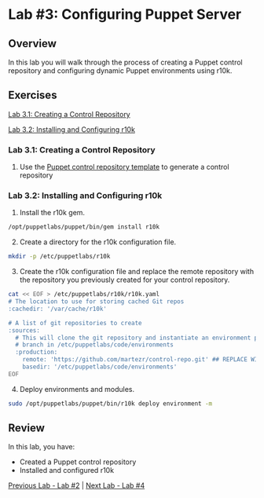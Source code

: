 # Lab #3: Configuring Puppet Server

## Overview

In this lab you will walk through the process of creating a Puppet control repository and configuring dynamic Puppet environments using r10k.

## Exercises

[Lab 3.1: Creating a Control Repository](#lab-31-creating-a-control-repository)

[Lab 3.2: Installing and Configuring r10k](#lab-32-installing-and-configuring-r10k)

### Lab 3.1: Creating a Control Repository

1. Use the [Puppet control repository template](https://github.com/puppetlabs/control-repo) to generate a control repository

### Lab 3.2: Installing and Configuring r10k

1. Install the r10k gem.

```bash
/opt/puppetlabs/puppet/bin/gem install r10k
```

2. Create a directory for the r10k configuration file.

```bash
mkdir -p /etc/puppetlabs/r10k
```

3. Create the r10k configuration file and replace the remote repository with the repository you previously created for your control repository.

```bash
cat << EOF > /etc/puppetlabs/r10k/r10k.yaml
# The location to use for storing cached Git repos
:cachedir: '/var/cache/r10k'

# A list of git repositories to create
:sources:
  # This will clone the git repository and instantiate an environment per
  # branch in /etc/puppetlabs/code/environments
  :production:
    remote: 'https://github.com/martezr/control-repo.git' ## REPLACE WITH YOUR REPOSITORY ##
    basedir: '/etc/puppetlabs/code/environments'
EOF
```

4. Deploy environments and modules.

```bash
sudo /opt/puppetlabs/puppet/bin/r10k deploy environment -m
```

## Review

In this lab, you have:

+ Created a Puppet control repository
+ Installed and configured r10k

[Previous Lab - Lab #2](./02-installing-puppet-server.md)  |  [Next Lab - Lab #4](./04-installing-puppet-agents.md)
